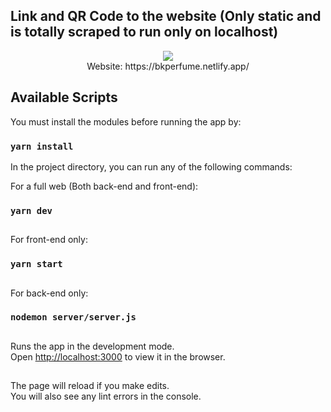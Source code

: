## Link and QR Code to the website (Only static and is totally scraped to run only on localhost)

<p align="center">
    <img src="https://user-images.githubusercontent.com/75155228/142016050-27f4c6a0-95e4-4c71-9044-5602d537ea13.png">
    <br>Website: https://bkperfume.netlify.app/</br>
</p>

## Available Scripts

You must install the modules before running the app by:

### `yarn install`

In the project directory, you can run any of the following commands:

For a full web (Both back-end and front-end): 
### `yarn dev`
##

For front-end only: 
### `yarn start`
##

For back-end only: 
### `nodemon server/server.js`
##

Runs the app in the development mode.\
Open [http://localhost:3000](http://localhost:3000) to view it in the browser.

## 
The page will reload if you make edits.\
You will also see any lint errors in the console.

